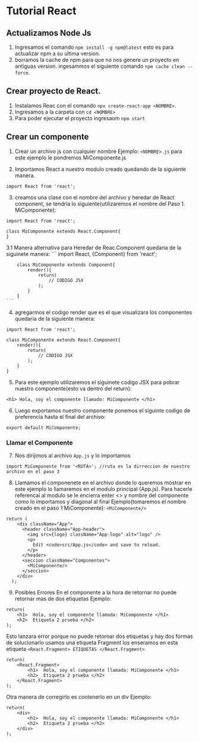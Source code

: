# Tutorial React

## Actualizamos Node Js 
1. Ingresamos el comando `npm install -g npm@latest` esto es para actualizar npm a su ultima version.
2. borramos la cache de npm para que no nos genere un proyecto en antiguas version. ingesammos el siguiente comando `npm cache clean --force`.

## Crear proyecto de React.
1. Instalamos Reac con el comando `npx create-react-app <NOMBRE>`.
2. Ingresamos a la carpeta con `cd <NOMBRE>`
3. Para poder ejecutar el proyecto ingresaom `npm start`

## Crear un componente
1. Crear un archivo js con cualquier nombre Ejemplo: `<NOMBRE>.js` para este ejemplo le pondremos MiComponente.js

2. Importamos React a nuestro modulo creado quedando de la siguiente manera.
```
import React from 'react';
```

3. creamos una clase con el nombre del archivo y heredar de React component, se tendria lo siguiente(utilizaremos el nombre del Paso 1. MiComponente):
```
import React from 'react';

class MiComponente extends React.Component{
}
```
   3.1 Manera alternativa para Heredar de Reac.Component quedaria de la siguinete manera:
    ```
        import React, {Component} from 'react';

        class MiComponente extends Component{
            render(){
                return(
                    // CODIGO JSX
                );
            }
        }
    ```

4. agregarmos el codigo render que es el que visualizara los componentes quedaria de la siguiente manera:
```
import React from 'react';

class MiComponente extends React.Component{
    render(){
        return(
            // CODIGO JSX
        );
    }
}
```

5. Para este ejemplo utilizaremos el siguinete codigo JSX para pobrar nuestro componente(esto va dentro del return):
```
<h1> Hola, soy el componente llamado: MiComponente </h1>
```

6. Luego exportamos nuestro componente ponemos el siguinte codigo de preferencia hasta el final del archivo:
```
export default MiComponente;
```

### Llamar el Componente
7. Nos dirijimos al archivo `App.js` y lo importamos 
```
import MiComponente from '<RUTA>'; //ruta es la dirreccion de nuestro archivo en el paso 3
```

8. Llamamos el componenete en el archivo donde lo queremos mostrar en este ejemplo lo llamaremos en el modulo principal (App.js). Para hacerle referencai al modulo se le encierra enter <> y nombre del componente como lo importamos y diagonal al final Ejemplo(tomaremos el nombre creado en el paso 1 MiComponente): `<MiComponente/>`
```
return (
    <div className="App">
      <header className="App-header">
        <img src={logo} className="App-logo" alt="logo" />
        <p>
          Edit <code>src/App.js</code> and save to reload.
        </p>
      </header>
      <seccion className="Componentes">
        <MiComponente/>   
      </seccion>
    </div>
  );
```
9. Posibles Errores
En el componente a la hora de retornar no puede retornar mas de dos etiquetas Ejemplo:
```
return(
    <h1>  Hola, soy el componente llamada: MiComponente </h1>
    <h2>  Etiqueta 2 prueba </h2>
);
```
Esto lanzara error porque no puede retornar dos etiquetas y hay dos formas de solucionarlo usamos una etiqueta Fragment los enseramos en esta etiqueta `<React.Fragment> ETIQUETAS </React.Fragment> `
```
return(
    <React.Fragment>
        <h1>  Hola, soy el componente llamada: MiComponente </h1>
        <h2>  Etiqueta 2 prueba </h2>
    </React.Fragment>
);
```
Otra manera de corregirlo es contenerlo en un div Ejemplo:
```
return(
    <div>
        <h1>  Hola, soy el componente llamada: MiComponente </h1>
        <h2>  Etiqueta 2 prueba </h2>
    </div>
);
```
